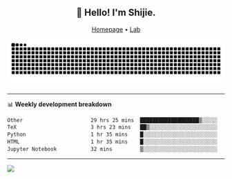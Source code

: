<h2 align="center">👋 Hello! I'm Shijie.</h2>
<p align="center">
  <a href="https://xu-shi-jie.github.io"> Homepage</a> •
  <a href="https://onodalab.ees.hokudai.ac.jp"> Lab </a>
</p>

![Snake animation](https://github.com/xu-shi-jie/xu-shi-jie/blob/output/github-snake.svg)


-------

📊 **Weekly development breakdown**
<!--START_SECTION:waka-->

```txt
Other                      29 hrs 25 mins  ███████████████████▒░░░░░   77.23 %
TeX                        3 hrs 23 mins   ██▒░░░░░░░░░░░░░░░░░░░░░░   08.89 %
Python                     1 hr 35 mins    █░░░░░░░░░░░░░░░░░░░░░░░░   04.19 %
HTML                       1 hr 35 mins    █░░░░░░░░░░░░░░░░░░░░░░░░   04.18 %
Jupyter Notebook           32 mins         ▒░░░░░░░░░░░░░░░░░░░░░░░░   01.44 %
```

<!--END_SECTION:waka-->

-------
![](https://komarev.com/ghpvc/?username=xu-shi-jie&style=flat-square&color=blue) 
